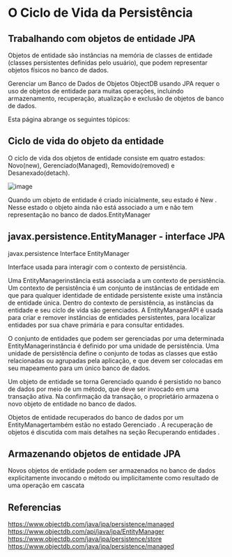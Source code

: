 # O Ciclo de Vida da Persistência

## Trabalhando com objetos de entidade JPA

Objetos de entidade são instâncias na memória de classes de entidade (classes persistentes definidas pelo usuário), que podem representar objetos físicos no banco de dados.

Gerenciar um Banco de Dados de Objetos ObjectDB usando JPA requer o uso de objetos de entidade para muitas operações, incluindo armazenamento, recuperação, atualização e exclusão de objetos de banco de dados.

Esta página abrange os seguintes tópicos:

## Ciclo de vida do objeto da entidade

O ciclo de vida dos objetos de entidade consiste em quatro estados: Novo(new), Gerenciado(Managed), Removido(removed)  e Desanexado(detach).

![image](https://user-images.githubusercontent.com/52088444/183268793-ba407aa1-187c-4232-b002-489bb4ff3d56.png)

Quando um objeto de entidade é criado inicialmente, seu estado é New . Nesse estado o objeto ainda não está associado a um e não tem representação no banco de dados.EntityManager





## javax.persistence.EntityManager - interface JPA

javax.persistence
Interface EntityManager

Interface usada para interagir com o contexto de persistência.

Uma EntityManagerinstância está associada a um contexto de persistência. Um contexto de persistência é um conjunto de instâncias de entidade em que para qualquer 
identidade de entidade persistente existe uma instância de entidade única. Dentro do contexto de persistência, as instâncias da entidade e seu ciclo de vida são
gerenciados. A EntityManagerAPI é usada para criar e remover instâncias de entidades persistentes, para localizar entidades por sua chave primária e para consultar
entidades.

O conjunto de entidades que podem ser gerenciadas por uma determinada EntityManagerinstância é definido por uma unidade de persistência. Uma unidade de persistência
define o conjunto de todas as classes que estão relacionadas ou agrupadas pela aplicação, e que devem ser colocadas em seu mapeamento para um único banco de dados.

Um objeto de entidade se torna Gerenciado quando é persistido no banco de dados por meio de um método, que deve ser invocado em uma transação ativa. Na confirmação da transação, 
o proprietário armazena o novo objeto de entidade no banco de dados.

Objetos de entidade recuperados do banco de dados por um EntityManagertambém estão no estado Gerenciado . A recuperação de objetos é discutida com mais detalhes 
na seção Recuperando entidades .






## Armazenando objetos de entidade JPA


Novos objetos de entidade podem ser armazenados no banco de dados explicitamente invocando o método ou implicitamente como resultado de uma operação em cascata


## Referencias

https://www.objectdb.com/java/jpa/persistence/managed
https://www.objectdb.com/api/java/jpa/EntityManager
https://www.objectdb.com/java/jpa/persistence/store
https://www.objectdb.com/java/jpa/persistence/managed



